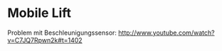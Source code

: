Mobile Lift
===========

Problem mit Beschleunigungssensor: http://www.youtube.com/watch?v=C7JQ7Rpwn2k#t=1402
